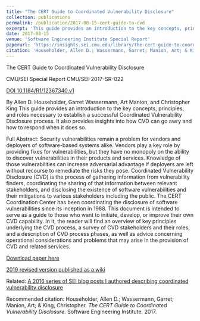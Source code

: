 ```yaml
---
title: "The CERT Guide to Coordinated Vulnerability Disclosure"
collection: publications
permalink: /publication/2017-08-15-cert-guide-to-cvd
excerpt: 'This guide provides an introduction to the key concepts, principles, and roles necessary to establish a successful Coordinated Vulnerability Disclosure process. It also provides insights into how CVD can go awry and how to respond when it does so.'
date: 2017-08-15
venue: 'Software Engineering Institute Special Report'
paperurl: 'https://insights.sei.cmu.edu/library/the-cert-guide-to-coordinated-vulnerability-disclosure-2/'
citation: 'Householder, Allen D.; Wassermann, Garret; Manion, Art; & King, Christopher. <i>The CERT Guide to Coordinated Vulnerability Disclosure</i>. Software Engineering Institute. 2017. https://insights.sei.cmu.edu/library/the-cert-guide-to-coordinated-vulnerability-disclosure-2/'
---
```

The CERT Guide to Coordinated Vulnerability Disclosure 

CMU/SEI Special Report CMU/SEI-2017-SR-022

[DOI 10.1184/R1/12367340.v1](https://doi.org/10.1184/R1/12367340.v1)

By Allen D. Householder, Garret Wassermann, Art Manion, and Christopher King
This guide provides an introduction to the key concepts, principles, and roles necessary to establish a successful Coordinated Vulnerability Disclosure process. It also provides insights into how CVD can go awry and how to respond when it does so.

Full Abstract:
Security vulnerabilities remain a problem for vendors and deployers of software-based systems alike. Vendors play a key role by providing fixes for vulnerabilities, but they have no monopoly on the ability to discover vulnerabilities in their products and services. Knowledge of those vulnerabilities can increase adversarial advantage if deployers are left without recourse to remediate the risks they pose. Coordinated Vulnerability Disclosure (CVD) is the process of gathering information from vulnerability finders, coordinating the sharing of that information between relevant stakeholders, and disclosing the existence of software vulnerabilities and their mitigations to various stakeholders including the public. The CERT Coordination Center has been coordinating the disclosure of software vulnerabilities since its inception in 1988. This document is intended to serve as a guide to those who want to initiate, develop, or improve their own CVD capability. In it, the reader will find an overview of key principles underlying the CVD process, a survey of CVD stakeholders and their roles, and a description of CVD process phases, as well as advice concerning operational considerations and problems that may arise in the provision of CVD and related services.

[Download paper here](https://insights.sei.cmu.edu/library/the-cert-guide-to-coordinated-vulnerability-disclosure-2/)

[2019 revised version published as a wiki](https://vuls.cert.org/confluence/display/CVD)

Related: [A 2016 series of SEI blog posts I authored describing coordinated vulnerability disclosure](https://insights.sei.cmu.edu/blog/cvd-series-what-is-coordinated-vulnerability-disclosure-part-1-of-9/)

Recommended citation: Householder, Allen D.; Wassermann, Garret; Manion, Art; & King, Christopher. <i>The CERT Guide to Coordinated Vulnerability Disclosure</i>. Software Engineering Institute. 2017.

